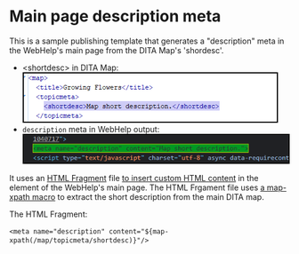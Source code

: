 # Main page description meta

This is a sample publishing template that generates a "description" meta in the WebHelp's main page from the DITA Map's 'shordesc'.


- &lt;shortdesc> in DITA Map: 
  ![map's shortdesc](map-shortdesc.png)
- `description` meta in WebHelp output: 
  ![description-meta](description-meta.png)


It uses an [HTML Fragment](https://www.oxygenxml.com/doc/versions/23.1/ug-webhelp-responsive/topics/whr_publishing_template_contents.html#html_fragment_extension_points) file [to insert custom HTML content](https://www.oxygenxml.com/doc/versions/23.1/ug-webhelp-responsive/topics/wh-add-custom-html.html) in the <head> element of the WebHelp's main page. 
The HTML Frgament file uses [a map-xpath macro](https://www.oxygenxml.com/doc/versions/23.1/ug-webhelp-responsive/topics/wh-add-custom-html.html#wh-add-custom-html__d137e166) to extract the short description from the main DITA map. 

The HTML Fragment:
```
<meta name="description" content="${map-xpath(/map/topicmeta/shortdesc)}"/>
```


